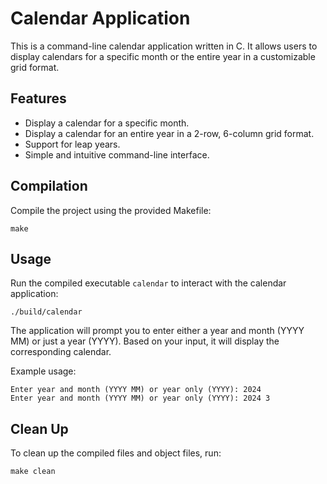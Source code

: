 # Calendar Application
This is a command-line calendar application written in C. It allows users to display calendars for a specific month or the entire year in a customizable grid format.

## Features
- Display a calendar for a specific month.
- Display a calendar for an entire year in a 2-row, 6-column grid format.
- Support for leap years.
- Simple and intuitive command-line interface.

## Compilation
Compile the project using the provided Makefile:
```console
make
```

## Usage
Run the compiled executable `calendar` to interact with the calendar application:
```console
./build/calendar
```

The application will prompt you to enter either a year and month (YYYY MM) or just a year (YYYY). Based on your input, it will display the corresponding calendar.

Example usage:

```console
Enter year and month (YYYY MM) or year only (YYYY): 2024
Enter year and month (YYYY MM) or year only (YYYY): 2024 3
```

## Clean Up
To clean up the compiled files and object files, run:
```console
make clean
```